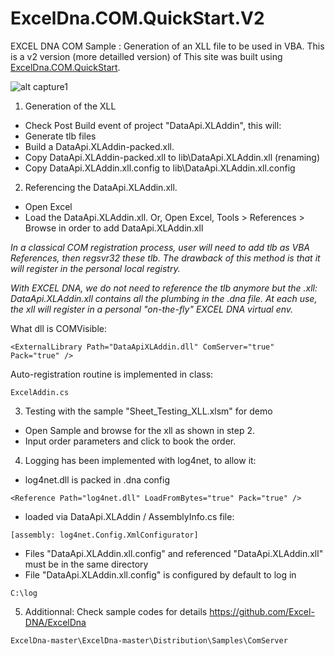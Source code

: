 # ExcelDna.COM.QuickStart.V2

EXCEL DNA COM Sample : Generation of an XLL file to be used in VBA. 
This is a v2 version (more detailled version) of This site was built using [ExcelDna.COM.QuickStart](https://github.com/danmgs/ExcelDna.COM.QuickStart).


![alt capture1](https://github.com/danmgs/ExcelDna.COM.QuickStart.V2/blob/master/public/img/screenshot1.JPG)


1. Generation of the XLL
- Check Post Build event of project "DataApi.XLAddin", this will:
- Generate tlb files
- Build a DataApi.XLAddin-packed.xll.
- Copy DataApi.XLAddin-packed.xll to lib\DataApi.XLAddin.xll (renaming)
- Copy DataApi.XLAddin.xll.config to lib\DataApi.XLAddin.xll.config

2. Referencing the DataApi.XLAddin.xll.
- Open Excel
- Load the DataApi.XLAddin.xll. 
Or, Open Excel, Tools > References > Browse in order to add DataApi.XLAddin.xll

*In a classical COM registration process, user will need to add tlb as VBA References, then regsvr32 these tlb. 
The drawback of this method is that it will register in the personal local registry.*

*With EXCEL DNA, we do not need to reference the tlb anymore but the .xll:
DataApi.XLAddin.xll contains all the plumbing in the .dna file.
At each use, the xll will register in a personal "on-the-fly" EXCEL DNA virtual env.*

What dll is COMVisible:
```
<ExternalLibrary Path="DataApiXLAddin.dll" ComServer="true" Pack="true" />
```

Auto-registration routine is implemented in class:
```
ExcelAddin.cs
```


3. Testing with the sample "Sheet_Testing_XLL.xlsm" for demo
- Open Sample and browse for the xll as shown in step 2.
- Input order parameters and click to book the order. 

4. Logging has been implemented with log4net, to allow it:
- log4net.dll is packed in .dna config 
 
```
<Reference Path="log4net.dll" LoadFromBytes="true" Pack="true" />
```

-  loaded via DataApi.XLAddin / AssemblyInfo.cs file:
```
[assembly: log4net.Config.XmlConfigurator]
```

- Files "DataApi.XLAddin.xll.config" and referenced "DataApi.XLAddin.xll" must be in the same directory
- File "DataApi.XLAddin.xll.config" is configured by default to log in 
 
```
C:\log 
```



5. Additionnal: Check sample codes for details https://github.com/Excel-DNA/ExcelDna
```
ExcelDna-master\ExcelDna-master\Distribution\Samples\ComServer 
```
